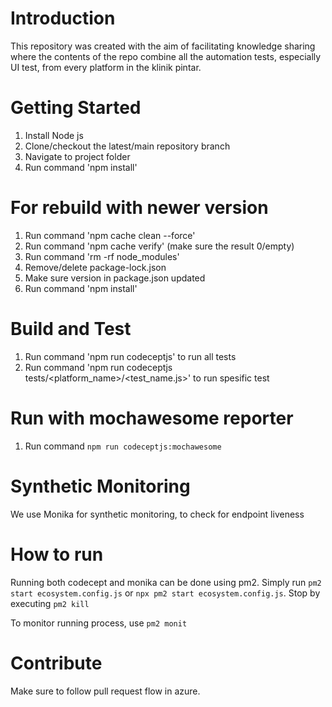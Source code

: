 # Introduction 
This repository was created with the aim of facilitating knowledge sharing where the contents of the repo combine all the automation tests, especially UI test, from every platform in the klinik pintar.

# Getting Started
1.  Install Node js
2.	Clone/checkout the latest/main repository branch
3.	Navigate to project folder
4.	Run command 'npm install'

# For rebuild with newer version
1.  Run command 'npm cache clean --force'
2.  Run command 'npm cache verify' (make sure the result 0/empty)
3.  Run command 'rm -rf node_modules'
4.  Remove/delete package-lock.json
5.  Make sure version in package.json updated
6.  Run command 'npm install'

# Build and Test
1. Run command 'npm run codeceptjs' to run all tests
2. Run command 'npm run codeceptjs tests/<platform_name>/<test_name.js>' to run spesific test

# Run with mochawesome reporter
1. Run command `npm run codeceptjs:mochawesome`

# Synthetic Monitoring
We use Monika for synthetic monitoring, to check for endpoint liveness

# How to run
Running both codecept and monika can be done using pm2. Simply run `pm2 start ecosystem.config.js` or `npx pm2 start ecosystem.config.js`. Stop by executing `pm2 kill`

To monitor running process, use `pm2 monit`


# Contribute
Make sure to follow pull request flow in azure.